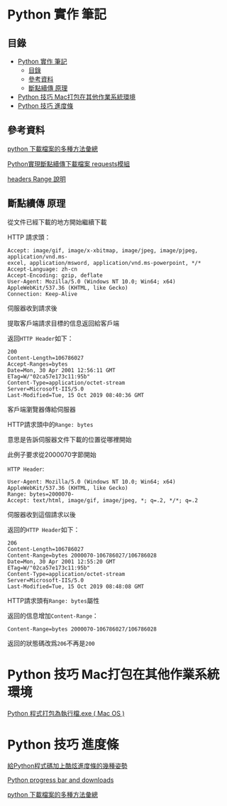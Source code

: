 # Python 實作 筆記

## 目錄

- [Python 實作 筆記](#python-實作-筆記)
	- [目錄](#目錄)
	- [參考資料](#參考資料)
	- [斷點續傳 原理](#斷點續傳-原理)
- [Python 技巧 Mac打包在其他作業系統環境](#python-技巧-mac打包在其他作業系統環境)
- [Python 技巧 進度條](#python-技巧-進度條)

## 參考資料

[python 下載檔案的多種方法彙總](https://www.it145.com/9/69039.html)

[Python實現斷點續傳下載檔案 requests模組](https://www.itread01.com/content/1546369412.html)

[headers Range 說明](https://developer.mozilla.org/en-US/docs/Web/HTTP/Headers/Range)


## 斷點續傳 原理

從文件已經下載的地方開始繼續下載

HTTP 請求頭：

```
Accept: image/gif, image/x-xbitmap, image/jpeg, image/pjpeg, application/vnd.ms-
excel, application/msword, application/vnd.ms-powerpoint, */*
Accept-Language: zh-cn
Accept-Encoding: gzip, deflate
User-Agent: Mozilla/5.0 (Windows NT 10.0; Win64; x64) AppleWebKit/537.36 (KHTML, like Gecko)
Connection: Keep-Alive
```

伺服器收到請求後

提取客戶端請求目標的信息返回給客戶端

返回`HTTP Header`如下：

```
200
Content-Length=106786027
Accept-Ranges=bytes
Date=Mon, 30 Apr 2001 12:56:11 GMT
ETag=W/"02ca57e173c11:95b"
Content-Type=application/octet-stream
Server=Microsoft-IIS/5.0
Last-Modified=Tue, 15 Oct 2019 08:40:36 GMT
```

客戶端瀏覽器傳給伺服器

HTTP請求頭中的`Range: bytes`

意思是告訴伺服器文件下載的位置從哪裡開始

此例子要求從2000070字節開始

`HTTP Header`:
```
User-Agent: Mozilla/5.0 (Windows NT 10.0; Win64; x64) AppleWebKit/537.36 (KHTML, like Gecko)
Range: bytes=2000070-
Accept: text/html, image/gif, image/jpeg, *; q=.2, */*; q=.2
```

伺服器收到這個請求以後

返回的`HTTP Header`如下：

```
206
Content-Length=106786027
Content-Range=bytes 2000070-106786027/106786028
Date=Mon, 30 Apr 2001 12:55:20 GMT
ETag=W/"02ca57e173c11:95b"
Content-Type=application/octet-stream
Server=Microsoft-IIS/5.0
Last-Modified=Tue, 15 Oct 2019 08:48:08 GMT
```

HTTP請求頭有`Range: bytes`屬性

返回的信息增加`Content-Range`：

```
Content-Range=bytes 2000070-106786027/106786028
```

返回的狀態碼改爲`206`不再是`200`

# Python 技巧 Mac打包在其他作業系統環境

[Python 程式打包為執行檔.exe ( Mac OS )](https://medium.com/%E6%88%91%E5%B0%B1%E5%95%8F%E4%B8%80%E5%8F%A5-%E6%80%8E%E9%BA%BC%E5%AF%AB/python-%E5%B0%87%E7%A8%8B%E5%BC%8F%E6%89%93%E5%8C%85%E7%82%BA%E5%9F%B7%E8%A1%8C%E6%AA%94-exe-mac-os-e9521bc87e24)

# Python 技巧 進度條

[給Python程式碼加上酷炫進度條的幾種姿勢](https://www.gushiciku.cn/pl/pB2F/zh-tw)

[Python progress bar and downloads](https://stackoverflow.com/questions/15644964/python-progress-bar-and-downloads)

[python 下載檔案的多種方法彙總](https://www.it145.com/9/69039.html)